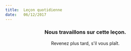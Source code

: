 ```yaml
---
title:  Leçon quotidienne
date:   06/12/2017
---
```


### <center>Nous travaillons sur cette leçon.</center>
<center>Revenez plus tard, s'il vous plaît.</center>